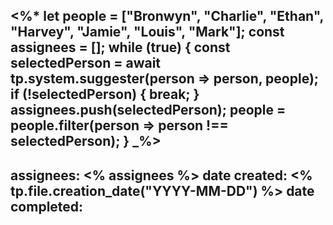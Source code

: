 <%*
let people = ["Bronwyn", "Charlie", "Ethan", "Harvey", "Jamie", "Louis", "Mark"];
const assignees = [];
while (true) {
  const selectedPerson = await tp.system.suggester(person => person, people);
  if (!selectedPerson) {
    break;
  }
  assignees.push(selectedPerson);
  people = people.filter(person => person !== selectedPerson);
}
_%>
---
assignees: <% assignees %>
date created: <% tp.file.creation_date("YYYY-MM-DD") %>
date completed: 
---
